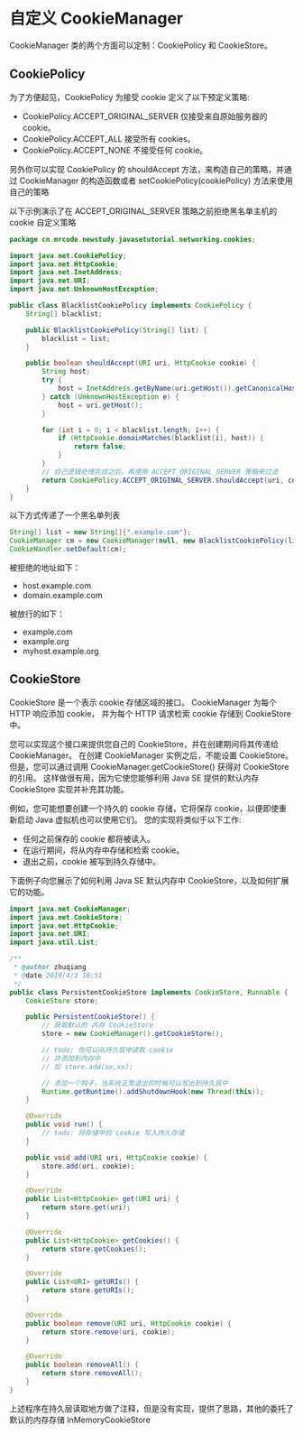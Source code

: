 # 自定义 CookieManager
CookieManager 类的两个方面可以定制：CookiePolicy 和 CookieStore。

## CookiePolicy
为了方便起见，CookiePolicy 为接受 cookie 定义了以下预定义策略:

- CookiePolicy.ACCEPT_ORIGINAL_SERVER 仅接受来自原始服务器的 cookie。
- CookiePolicy.ACCEPT_ALL 接受所有 cookies。
- CookiePolicy.ACCEPT_NONE 不接受任何 cookie。

另外你可以实现 CookiePolicy 的 shouldAccept 方法，来构造自己的策略，并通过
CookieManager 的构造函数或者 setCookiePolicy(cookiePolicy) 方法来使用自己的策略

以下示例演示了在 ACCEPT_ORIGINAL_SERVER 策略之前拒绝黑名单主机的 cookie 自定义策略

```java
package cn.mrcode.newstudy.javasetutorial.networking.cookies;

import java.net.CookiePolicy;
import java.net.HttpCookie;
import java.net.InetAddress;
import java.net.URI;
import java.net.UnknownHostException;

public class BlacklistCookiePolicy implements CookiePolicy {
    String[] blacklist;

    public BlacklistCookiePolicy(String[] list) {
        blacklist = list;
    }

    public boolean shouldAccept(URI uri, HttpCookie cookie) {
        String host;
        try {
            host = InetAddress.getByName(uri.getHost()).getCanonicalHostName();
        } catch (UnknownHostException e) {
            host = uri.getHost();
        }

        for (int i = 0; i < blacklist.length; i++) {
            if (HttpCookie.domainMatches(blacklist[i], host)) {
                return false;
            }
        }
        // 自己逻辑处理完成之后，再使用 ACCEPT_ORIGINAL_SERVER 策略来过滤
        return CookiePolicy.ACCEPT_ORIGINAL_SERVER.shouldAccept(uri, cookie);
    }
}

```

以下方式传递了一个黑名单列表

```java
String[] list = new String[]{".example.com"};
CookieManager cm = new CookieManager(null, new BlacklistCookiePolicy(list));
CookieHandler.setDefault(cm);
```
被拒绝的地址如下：

- host.example.com
- domain.example.com

被放行的如下：

- example.com
- example.org
- myhost.example.org

## CookieStore
CookieStore 是一个表示 cookie 存储区域的接口。
CookieManager 为每个 HTTP 响应添加 cookie，
并为每个 HTTP 请求检索 cookie 存储到 CookieStore 中。

您可以实现这个接口来提供您自己的 CookieStore，并在创建期间将其传递给 CookieManager。
在创建 CookieManager 实例之后，不能设置 CookieStore。但是，您可以通过调用 CookieManager.getCookieStore() 获得对 CookieStore 的引用。
这样做很有用，因为它使您能够利用 Java SE 提供的默认内存 CookieStore 实现并补充其功能。

例如，您可能想要创建一个持久的 cookie 存储，它将保存 cookie，以便即使重新启动 Java 虚拟机也可以使用它们。
您的实现将类似于以下工作:

- 任何之前保存的 cookie 都将被读入。
- 在运行期间，将从内存中存储和检索 cookie。
- 退出之前，cookie 被写到持久存储中。

下面例子向您展示了如何利用 Java SE 默认内存中 CookieStore，以及如何扩展它的功能。

```java
import java.net.CookieManager;
import java.net.CookieStore;
import java.net.HttpCookie;
import java.net.URI;
import java.util.List;

/**
 * @author zhuqiang
 * @date 2019/4/3 16:51
 */
public class PersistentCookieStore implements CookieStore, Runnable {
    CookieStore store;

    public PersistentCookieStore() {
        // 获取默认的 内存 CookieStore
        store = new CookieManager().getCookieStore();

        // todo: 你可以从持久层中读取 cookie
        // 并添加到内存中
        // 如 store.add(xx,xx);

        // 添加一个钩子，当系统正常退出的时候可以写出到持久层中
        Runtime.getRuntime().addShutdownHook(new Thread(this));
    }

    @Override
    public void run() {
        // todo: 将存储中的 cookie 写入持久存储
    }

    public void add(URI uri, HttpCookie cookie) {
        store.add(uri, cookie);
    }

    @Override
    public List<HttpCookie> get(URI uri) {
        return store.get(uri);
    }

    @Override
    public List<HttpCookie> getCookies() {
        return store.getCookies();
    }

    @Override
    public List<URI> getURIs() {
        return store.getURIs();
    }

    @Override
    public boolean remove(URI uri, HttpCookie cookie) {
        return store.remove(uri, cookie);
    }

    @Override
    public boolean removeAll() {
        return store.removeAll();
    }
}
```

上述程序在持久层读取地方做了注释，但是没有实现，提供了思路，其他的委托了默认的内存存储 InMemoryCookieStore
